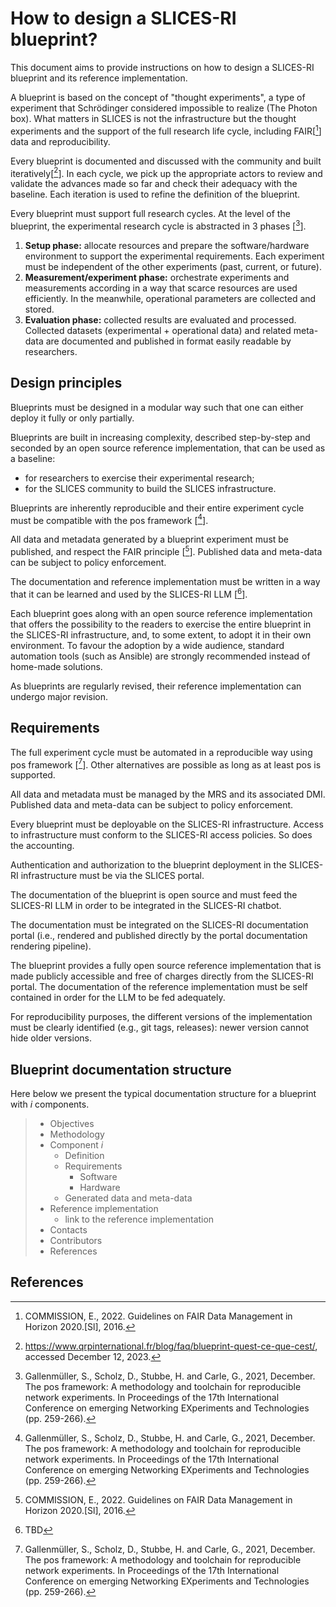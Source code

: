 # How to design a SLICES-RI blueprint?

This document aims to provide instructions on how to design a SLICES-RI
blueprint and its reference implementation.

A blueprint is based on the concept of "thought experiments", a type of
experiment that Schrödinger considered impossible to realize (The Photon box). 
What matters in SLICES is not the infrastructure but the thought experiments and
the support of the full research life cycle, including FAIR[[^fair]] data and
reproducibility.

Every blueprint is documented and discussed with the community and built
iteratively[[^1]]. In each cycle, we pick up the appropriate actors to review
and validate the advances made so far and check their adequacy with the
baseline. Each iteration is used to refine the definition of the blueprint.

Every blueprint must support full research cycles. At the level of the
blueprint, the experimental research cycle is abstracted in 3 phases [[^pos]].

1. **Setup phase:** allocate resources and prepare the software/hardware
environment to support the experimental requirements. Each experiment must be independent of the other experiments (past, current, or future). 
2. **Measurement/experiment phase:** orchestrate experiments and measurements
according in a way that scarce resources are used efficiently. In the meanwhile,
operational parameters are collected and stored.
3. **Evaluation phase:** collected results are evaluated and processed.
Collected datasets (experimental + operational data) and related meta-data are
documented and published in format easily readable by researchers.

## Design principles

Blueprints must be designed in a modular way such that one can either deploy it
fully or only partially.

Blueprints are built in increasing complexity, described step-by-step and
seconded by an open source reference implementation, that can be used as a
baseline:

* for researchers to exercise their experimental research;
* for the SLICES community to build the SLICES infrastructure.

Blueprints are inherently reproducible and their entire experiment cycle must
be compatible with the pos framework [[^pos]].

All data and metadata generated by a blueprint experiment must be published,
and respect the FAIR principle [[^fair]]. Published data and meta-data can be
subject to policy enforcement.

The documentation and reference implementation must be written in a way that
it can be learned and used by the SLICES-RI LLM [[^llm]].

Each blueprint goes along with an open source reference implementation that
offers the possibility to the readers to exercise the entire blueprint in the SLICES-RI infrastructure, and, to some extent, to adopt it in their own
environment. To favour the adoption by a wide audience, standard automation
tools (such as Ansible) are strongly recommended instead of home-made solutions.

As blueprints are regularly revised, their reference implementation can undergo
major revision.

## Requirements

The full experiment cycle must be automated in a reproducible way using pos 
framework [[^pos]]. Other alternatives are possible as long as at least pos is
supported.

All data and metadata must be managed by the MRS and its associated DMI.
Published data and meta-data can be subject to policy enforcement.

Every blueprint must be deployable on the SLICES-RI infrastructure. Access to
infrastructure must conform to the SLICES-RI access policies. So does the
accounting.

Authentication and authorization to the blueprint deployment in the SLICES-RI
infrastructure must be via the SLICES portal.

The documentation of the blueprint is open source and must feed the SLICES-RI
LLM in order to be integrated in the SLICES-RI chatbot.

The documentation must be integrated on the SLICES-RI documentation portal
(i.e., rendered and published directly by the portal documentation rendering
pipeline).

The blueprint provides a fully open source reference implementation that is made
publicly accessible and free of charges directly from the SLICES-RI portal. The
documentation of the reference implementation must be self contained in order
for the LLM to be fed adequately.

For reproducibility purposes, the different versions of the implementation must
be clearly identified (e.g., git tags, releases): newer version cannot hide
older versions.

## Blueprint documentation structure

Here below we present the typical documentation structure for a blueprint with
*i* components.

> * Objectives
> * Methodology
> * Component *i*
>   * Definition
>   * Requirements
>     * Software
>     * Hardware
>   * Generated data and meta-data
> * Reference implementation
>   * link to the reference implementation
> * Contacts
> * Contributors
> * References

## References

[^fair]: COMMISSION, E., 2022. Guidelines on FAIR Data Management in Horizon 2020.[Sl], 2016.

[^1]:  https://www.qrpinternational.fr/blog/faq/blueprint-quest-ce-que-cest/, accessed December 12, 2023.

[^pos]: Gallenmüller, S., Scholz, D., Stubbe, H. and Carle, G., 2021, December. The pos framework: A methodology and toolchain for reproducible network experiments. In Proceedings of the 17th International Conference on emerging Networking EXperiments and Technologies (pp. 259-266).

[^llm]: TBD